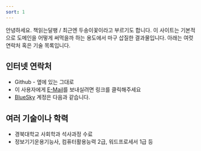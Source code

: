 ```yaml
---
sort: 1
---
```


안녕하세요. 책읽는달팽 / 최근엔 두송이꽃이라고 부르기도 합니다. 이 사이트는 기본적으로 도메인을 어떻게 써먹을까 하는 용도에서 마구 삽질한 결과물입니다. 아래는 여럿 연락처 혹은 기술 목록입니다.

## 인터넷 연락처 ##
- Github - 옆에 있는 그대로
- 이 사용자에게 [E-Mail](mailto:bjh13579@gmail.com)를 보내실려면 링크를 클릭해주세요
- [BlueSky](https://bsky.app/profile/twoflower.readingsnail.pe.kr) 계정은 다음과 같습니다.

## 여러 기술이나 학력 ##
- 경북대학교 사회학과 석사과정 수료
- 정보기기운용기능사, 컴퓨터활용능력 2급, 워드프로세서 1급 등